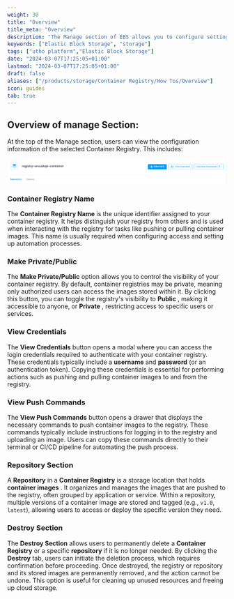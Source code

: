 ```yaml
---
weight: 30
title: "Overview"
title_meta: "Overview"
description: "The Manage section of EBS allows you to configure settings, resize volumes, attach or detach them from instances, and destroy volumes when no longer needed."
keywords: ["Elastic Block Storage", "storage"]
tags: ["utho platform","Elastic Block Storage"]
date: "2024-03-07T17:25:05+01:00"
lastmod: "2024-03-07T17:25:05+01:00"
draft: false 
aliases: ["/products/storage/Container Registry/How Tos/Overview"]
icon: guides
tab: true
---
```

## Overview of manage Section:

At the top of the Manage section, users can view the configuration information of the selected Container Registry. This includes:

![1743764300881](image/index/1743764300881.png)

### **Container Registry Name**

The **Container Registry Name** is the unique identifier assigned to your container registry. It helps distinguish your registry from others and is used when interacting with the registry for tasks like pushing or pulling container images. This name is usually required when configuring access and setting up automation processes.

### **Make Private/Public**

The **Make Private/Public** option allows you to control the visibility of your container registry. By default, container registries may be private, meaning only authorized users can access the images stored within it. By clicking this button, you can toggle the registry's visibility to  **Public** , making it accessible to anyone, or  **Private** , restricting access to specific users or services.

### **View Credentials**

The **View Credentials** button opens a modal where you can access the login credentials required to authenticate with your container registry. These credentials typically include a **username** and **password** (or an authentication token). Copying these credentials is essential for performing actions such as pushing and pulling container images to and from the registry.

### **View Push Commands**

The **View Push Commands** button opens a drawer that displays the necessary commands to push container images to the registry. These commands typically include instructions for logging in to the registry and uploading an image. Users can copy these commands directly to their terminal or CI/CD pipeline for automating the push process.

### **Repository Section**

A **Repository** in a **Container Registry** is a storage location that holds  **container images** . It organizes and manages the images that are pushed to the registry, often grouped by application or service. Within a repository, multiple versions of a container image are stored and tagged (e.g., `v1.0`, `latest`), allowing users to access or deploy the specific version they need.

### **Destroy Section**

The **Destroy Section** allows users to permanently delete a **Container Registry** or a specific **repository** if it is no longer needed. By clicking the **Destroy** tab, users can initiate the deletion process, which requires confirmation before proceeding. Once destroyed, the registry or repository and its stored images are permanently removed, and the action cannot be undone. This option is useful for cleaning up unused resources and freeing up cloud storage.
